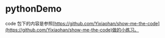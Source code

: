 pythonDemo
==========

code 包下的内容是参照[https://github.com/Yixiaohan/show-me-the-code](https://github.com/Yixiaohan/show-me-the-code)做的小练习。


